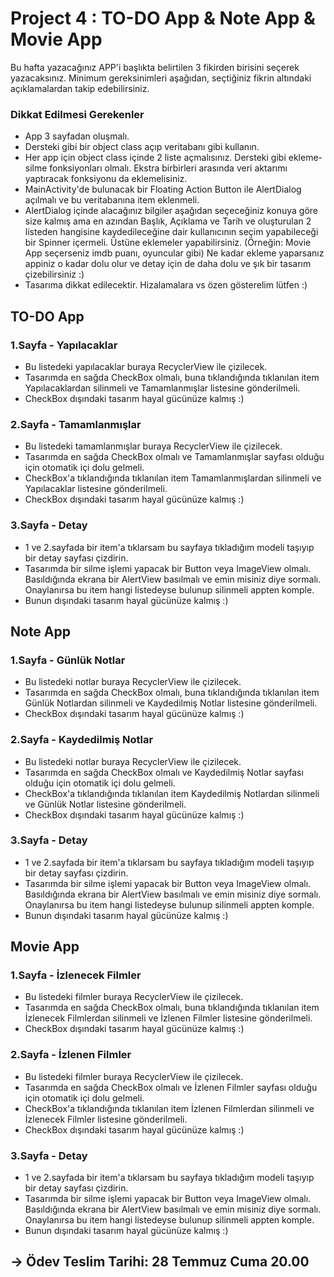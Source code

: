 
# Project 4 : TO-DO App & Note App & Movie App

Bu hafta yazacağınız APP'i başlıkta belirtilen 3 fikirden birisini seçerek yazacaksınız. Minimum gereksinimleri aşağıdan, seçtiğiniz fikrin altındaki açıklamalardan takip edebilirsiniz.

### Dikkat Edilmesi Gerekenler
- App 3 sayfadan oluşmalı.
- Dersteki gibi bir object class açıp veritabanı gibi kullanın.
- Her app için object class içinde 2 liste açmalısınız. Dersteki gibi ekleme-silme fonksiyonları olmalı. Ekstra birbirleri arasında veri aktarımı yaptıracak fonksiyonu da eklemelisiniz.
- MainActivity'de bulunacak bir Floating Action Button ile AlertDialog açılmalı ve bu veritabanına item eklenmeli.
- AlertDialog içinde alacağınız bilgiler aşağıdan seçeceğiniz konuya göre size kalmış ama en azından Başlık, Açıklama ve Tarih ve oluşturulan 2 listeden hangisine kaydedileceğine dair kullanıcının seçim yapabileceği bir Spinner içermeli. Üstüne eklemeler yapabilirsiniz. (Örneğin: Movie App seçerseniz imdb puanı, oyuncular gibi) Ne kadar ekleme yaparsanız appiniz o kadar dolu olur ve detay için de daha dolu ve şık bir tasarım çizebilirsiniz :)
- Tasarıma dikkat edilecektir. Hizalamalara vs özen gösterelim lütfen :)

## TO-DO App
### 1.Sayfa - Yapılacaklar
- Bu listedeki yapılacaklar buraya RecyclerView ile çizilecek.
- Tasarımda en sağda CheckBox olmalı, buna tıklandığında tıklanılan item Yapılacaklardan silinmeli ve Tamamlanmışlar listesine gönderilmeli.
- CheckBox dışındaki tasarım hayal gücünüze kalmış :)
### 2.Sayfa - Tamamlanmışlar
- Bu listedeki tamamlanmışlar buraya RecyclerView ile çizilecek.
- Tasarımda en sağda CheckBox olmalı ve Tamamlanmışlar sayfası olduğu için otomatik içi dolu gelmeli.
- CheckBox'a tıklandığında tıklanılan item Tamamlanmışlardan silinmeli ve Yapılacaklar listesine gönderilmeli.
- CheckBox dışındaki tasarım hayal gücünüze kalmış :)
### 3.Sayfa - Detay
- 1 ve 2.sayfada bir item'a tıklarsam bu sayfaya tıkladığım modeli taşıyıp bir detay sayfası çizdirin.
- Tasarımda bir silme işlemi yapacak bir Button veya ImageView olmalı. Basıldığında ekrana bir AlertView basılmalı ve emin misiniz diye sormalı. Onaylanırsa bu item hangi listedeyse bulunup silinmeli appten komple.
- Bunun dışındaki tasarım hayal gücünüze kalmış :)

## Note App
### 1.Sayfa - Günlük Notlar
- Bu listedeki notlar buraya RecyclerView ile çizilecek.
- Tasarımda en sağda CheckBox olmalı, buna tıklandığında tıklanılan item Günlük Notlardan silinmeli ve Kaydedilmiş Notlar listesine gönderilmeli.
- CheckBox dışındaki tasarım hayal gücünüze kalmış :)
### 2.Sayfa - Kaydedilmiş Notlar
- Bu listedeki notlar buraya RecyclerView ile çizilecek.
- Tasarımda en sağda CheckBox olmalı ve Kaydedilmiş Notlar sayfası olduğu için otomatik içi dolu gelmeli.
- CheckBox'a tıklandığında tıklanılan item Kaydedilmiş Notlardan silinmeli ve Günlük Notlar listesine gönderilmeli.
- CheckBox dışındaki tasarım hayal gücünüze kalmış :)
### 3.Sayfa - Detay
- 1 ve 2.sayfada bir item'a tıklarsam bu sayfaya tıkladığım modeli taşıyıp bir detay sayfası çizdirin.
- Tasarımda bir silme işlemi yapacak bir Button veya ImageView olmalı. Basıldığında ekrana bir AlertView basılmalı ve emin misiniz diye sormalı. Onaylanırsa bu item hangi listedeyse bulunup silinmeli appten komple.
- Bunun dışındaki tasarım hayal gücünüze kalmış :)

## Movie App
### 1.Sayfa - İzlenecek Filmler
- Bu listedeki filmler buraya RecyclerView ile çizilecek.
- Tasarımda en sağda CheckBox olmalı, buna tıklandığında tıklanılan item İzlenecek Filmlerdan silinmeli ve İzlenen Filmler listesine gönderilmeli.
- CheckBox dışındaki tasarım hayal gücünüze kalmış :)
### 2.Sayfa - İzlenen Filmler
- Bu listedeki filmler buraya RecyclerView ile çizilecek.
- Tasarımda en sağda CheckBox olmalı ve İzlenen Filmler sayfası olduğu için otomatik içi dolu gelmeli.
- CheckBox'a tıklandığında tıklanılan item İzlenen Filmlerdan silinmeli ve İzlenecek Filmler listesine gönderilmeli.
- CheckBox dışındaki tasarım hayal gücünüze kalmış :)
### 3.Sayfa - Detay
- 1 ve 2.sayfada bir item'a tıklarsam bu sayfaya tıkladığım modeli taşıyıp bir detay sayfası çizdirin.
- Tasarımda bir silme işlemi yapacak bir Button veya ImageView olmalı. Basıldığında ekrana bir AlertView basılmalı ve emin misiniz diye sormalı. Onaylanırsa bu item hangi listedeyse bulunup silinmeli appten komple.
- Bunun dışındaki tasarım hayal gücünüze kalmış :)

## -> Ödev Teslim Tarihi: 28 Temmuz Cuma 20.00
